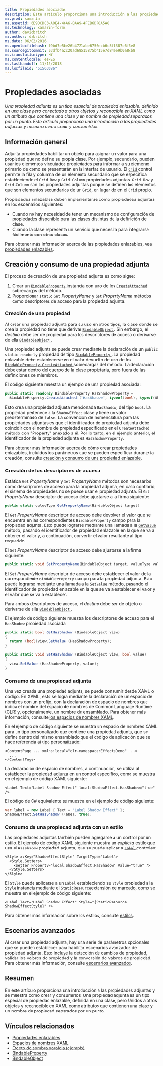 ```yaml
---
title: Propiedades asociadas
description: Este artículo proporciona una introducción a las propiedades adjuntas y muestra cómo crear y consumirlos.
ms.prod: xamarin
ms.assetid: 6E9DCDC3-A0E4-46A6-BAA9-4FEB6DF8A5A8
ms.technology: xamarin-forms
author: davidbritch
ms.author: dabritch
ms.date: 06/02/2016
ms.openlocfilehash: f9bd7e5be26b4721abe6756ecb6c5ff387c6f5e8
ms.sourcegitcommit: 03dfb4a2c20ad68515875b415e7d84ee9b0a8cb8
ms.translationtype: MT
ms.contentlocale: es-ES
ms.lasthandoff: 11/12/2018
ms.locfileid: "51563386"
---
```

# <a name="attached-properties"></a>Propiedades asociadas

_Una propiedad adjunta es un tipo especial de propiedad enlazable, definido en una clase pero conectado a otros objetos y reconocible en XAML como un atributo que contiene una clase y un nombre de propiedad separados por un punto. Este artículo proporciona una introducción a las propiedades adjuntas y muestra cómo crear y consumirlos._

## <a name="overview"></a>Información general

Adjunta propiedades habilitar un objeto para asignar un valor para una propiedad que no define su propia clase. Por ejemplo, secundario, pueden usar los elementos vinculados propiedades para informar a su elemento primario de cómo se presentarán en la interfaz de usuario. El [ `Grid` ](xref:Xamarin.Forms.Grid) control permite la fila y columna de un elemento secundario que se especifica estableciendo el `Grid.Row` y `Grid.Column` propiedades adjuntas. `Grid.Row` y `Grid.Column` son las propiedades adjuntas porque se definen los elementos que son elementos secundarios de un `Grid`, en lugar de en el `Grid` propio.

Propiedades enlazables deben implementarse como propiedades adjuntas en los escenarios siguientes:

- Cuando no hay necesidad de tener un mecanismo de configuración de propiedades disponible para las clases distintas de la definición de clase.
- Cuando la clase representa un servicio que necesita para integrarse fácilmente con otras clases.

Para obtener más información acerca de las propiedades enlazables, vea [propiedades enlazables](~/xamarin-forms/xaml/bindable-properties.md).

## <a name="creating-and-consuming-an-attached-property"></a>Creación y consumo de una propiedad adjunta

El proceso de creación de una propiedad adjunta es como sigue:

1. Crear un [ `BindableProperty` ](xref:Xamarin.Forms.BindableProperty) instancia con uno de los [ `CreateAttached` ](xref:Xamarin.Forms.BindableProperty.CreateAttached*) sobrecargas del método.
1. Proporcionar `static` `Get` *PropertyName* y `Set` *PropertyName* métodos como descriptores de acceso para la propiedad adjunta.

### <a name="creating-a-property"></a>Creación de una propiedad

Al crear una propiedad adjunta para su uso en otros tipos, la clase donde se crea la propiedad no tiene que derivar [ `BindableObject` ](xref:Xamarin.Forms.BindableObject). Sin embargo, el *destino* debe ser de propiedad para los descriptores de acceso o derivarse de ella [ `BindableObject` ](xref:Xamarin.Forms.BindableObject).

Una propiedad adjunta se puede crear mediante la declaración de un `public static readonly` propiedad de tipo [ `BindableProperty` ](xref:Xamarin.Forms.BindableProperty). La propiedad enlazable debe establecerse en el valor devuelto de uno de los [ `BindableProperty.CreateAttached` ](xref:Xamarin.Forms.BindableProperty.CreateAttached(System.String,System.Type,System.Type,System.Object,Xamarin.Forms.BindingMode,Xamarin.Forms.BindableProperty.ValidateValueDelegate,Xamarin.Forms.BindableProperty.BindingPropertyChangedDelegate,Xamarin.Forms.BindableProperty.BindingPropertyChangingDelegate,Xamarin.Forms.BindableProperty.CoerceValueDelegate,Xamarin.Forms.BindableProperty.CreateDefaultValueDelegate)) sobrecargas del método. La declaración debe estar dentro del cuerpo de la clase propietaria, pero fuera de las definiciones de miembros.

El código siguiente muestra un ejemplo de una propiedad asociada:

```csharp
public static readonly BindableProperty HasShadowProperty =
  BindableProperty.CreateAttached ("HasShadow", typeof(bool), typeof(ShadowEffect), false);
```

Esto crea una propiedad adjunta mencionada `HasShadow`, del tipo `bool`. La propiedad pertenece a la `ShadowEffect` clase y tiene un valor predeterminado de `false`. La convención de nomenclatura para las propiedades adjuntas es que el identificador de propiedad adjunta debe coincidir con el nombre de propiedad especificado en el `CreateAttached` método con "Property" anexado a él. Por lo tanto, en el ejemplo anterior, el identificador de la propiedad adjunta es `HasShadowProperty`.

Para obtener más información acerca de cómo crear propiedades enlazables, incluidos los parámetros que se pueden especificar durante la creación, consulte [creación y consumo de una propiedad enlazable](~/xamarin-forms/xaml/bindable-properties.md#consuming-bindable-property).

### <a name="creating-accessors"></a>Creación de los descriptores de acceso

Estática `Get` *PropertyName* y `Set` *PropertyName* métodos son necesarios como descriptores de acceso para la propiedad adjunta, en caso contrario, el sistema de propiedades no se puede usar el propiedad adjunta. El `Get` *PropertyName* descriptor de acceso debe ajustarse a la firma siguiente:

```csharp
public static valueType GetPropertyName(BindableObject target)
```

El `Get` *PropertyName* descriptor de acceso debe devolver el valor que se encuentra en las correspondientes `BindableProperty` campo para la propiedad adjunta. Esto puede lograrse mediante una llamada a la [ `GetValue` ](xref:Xamarin.Forms.BindableObject.GetValue(Xamarin.Forms.BindableProperty)) método, pasando el identificador de propiedad enlazable en la que se va a obtener el valor y, a continuación, convertir el valor resultante al tipo requerido.

El `Set` *PropertyName* descriptor de acceso debe ajustarse a la firma siguiente:

```csharp
public static void SetPropertyName(BindableObject target, valueType value)
```

El `Set` *PropertyName* descriptor de acceso debe establecer el valor de la correspondiente `BindableProperty` campo para la propiedad adjunta. Esto puede lograrse mediante una llamada a la [ `SetValue` ](xref:Xamarin.Forms.BindableObject.SetValue(Xamarin.Forms.BindableProperty,System.Object)) método, pasando el identificador de propiedad enlazable en la que se va a establecer el valor y el valor que se va a establecer.

Para ambos descriptores de acceso, el *destino* debe ser de objeto o derivarse de ella [ `BindableObject` ](xref:Xamarin.Forms.BindableObject).

El ejemplo de código siguiente muestra los descriptores de acceso para el `HasShadow` propiedad asociada:

```csharp
public static bool GetHasShadow (BindableObject view)
{
  return (bool)view.GetValue (HasShadowProperty);
}

public static void SetHasShadow (BindableObject view, bool value)
{
  view.SetValue (HasShadowProperty, value);
}
```

### <a name="consuming-an-attached-property"></a>Consumo de una propiedad adjunta

Una vez creada una propiedad adjunta, se puede consumir desde XAML o código. En XAML, esto se logra mediante la declaración de un espacio de nombres con un prefijo, con la declaración de espacio de nombres que indica el nombre del espacio de nombres de Common Language Runtime (CLR) y, opcionalmente, un nombre de ensamblado. Para obtener más información, consulte [los espacios de nombres XAML](~/xamarin-forms/xaml/namespaces.md).

En el ejemplo de código siguiente se muestra un espacio de nombres XAML para un tipo personalizado que contiene una propiedad adjunta, que se define dentro del mismo ensamblado que el código de aplicación que se hace referencia al tipo personalizado:

```xaml
<ContentPage ... xmlns:local="clr-namespace:EffectsDemo" ...>
  ...
</ContentPage>
```

La declaración de espacio de nombres, a continuación, se utiliza al establecer la propiedad adjunta en un control específico, como se muestra en el ejemplo de código XAML siguiente:

```xaml
<Label Text="Label Shadow Effect" local:ShadowEffect.HasShadow="true" />
```

El código de C# equivalente se muestra en el ejemplo de código siguiente:

```csharp
var label = new Label { Text = "Label Shadow Effect" };
ShadowEffect.SetHasShadow (label, true);
```

### <a name="consuming-an-attached-property-with-a-style"></a>Consumo de una propiedad adjunta con un estilo

Las propiedades adjuntas también pueden agregarse a un control por un estilo. El ejemplo de código XAML siguiente muestra un *explícita* estilo que usa el `HasShadow` propiedad adjunta, que se puede aplicar a [ `Label` ](xref:Xamarin.Forms.Label) controles:

```xaml
<Style x:Key="ShadowEffectStyle" TargetType="Label">
  <Style.Setters>
    <Setter Property="local:ShadowEffect.HasShadow" Value="true" />
  </Style.Setters>
</Style>
```

El [ `Style` ](xref:Xamarin.Forms.Style) puede aplicarse a un [ `Label` ](xref:Xamarin.Forms.Label) estableciendo su [ `Style` ](xref:Xamarin.Forms.VisualElement.Style) propiedad a la `Style` instancia mediante el `StaticResource`extensión de marcado, como se muestra en el ejemplo de código siguiente:

```xaml
<Label Text="Label Shadow Effect" Style="{StaticResource ShadowEffectStyle}" />
```

Para obtener más información sobre los estilos, consulte [estilos](~/xamarin-forms/user-interface/styles/index.md).

## <a name="advanced-scenarios"></a>Escenarios avanzados

Al crear una propiedad adjunta, hay una serie de parámetros opcionales que se pueden establecer para habilitar escenarios avanzados de propiedad adjunta. Esto incluye la detección de cambios de propiedad, validar los valores de propiedad y la conversión de valores de propiedad. Para obtener más información, consulte [escenarios avanzados](~/xamarin-forms/xaml/bindable-properties.md#advanced).

## <a name="summary"></a>Resumen

En este artículo proporciona una introducción a las propiedades adjuntas y se muestra cómo crear y consumirlos. Una propiedad adjunta es un tipo especial de propiedad enlazable, definida en una clase, pero Unidos a otros objetos y reconocible en XAML como atributos que contienen una clase y un nombre de propiedad separados por un punto.


## <a name="related-links"></a>Vínculos relacionados

- [Propiedades enlazables](~/xamarin-forms/xaml/bindable-properties.md)
- [Espacios de nombres XAML](~/xamarin-forms/xaml/namespaces.md)
- [Efecto de sombra paralela (ejemplo)](https://developer.xamarin.com/samples/xamarin-forms/effects/shadoweffect/)
- [BindableProperty](xref:Xamarin.Forms.BindableProperty)
- [BindableObject](xref:Xamarin.Forms.BindableObject)
